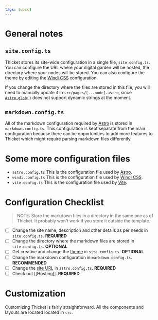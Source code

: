 ```yaml
---
tags: [docs]
---
```


# General notes

## `site.config.ts`

Thicket stores its site-wide configuration in a single file, `site.config.ts`.
You can configure the URL where your digital garden will be hosted, the
directory where your nodes will be stored. You can also configure the theme by
editing the [Windi CSS](https://windicss.org) configuration.

If you change the directory where the files are stored in this file, you will
need to manually update it in `src/pages/[...node].astro`, since
[`Astro.glob()`](https://docs.astro.build/en/reference/api-reference/#astroglob)
does not support dynamic strings at the moment.

## `markdown.config.ts`

All of the markdown configuration required by [Astro](https://astro.build) is
stored in `markdown.config.ts`. This configuration is kept separate from the
main configuration because there can be opportunities to add more features to
Thicket which might require parsing markdown files differently.

# Some more configuration files

- `astro.config.ts`
  This is the configuration file used by
  [Astro](https://docs.astro.build/en/reference/configuration-reference/).
- `windi.config.ts`
  This is the configuration file used by
  [Windi CSS](https://windicss.org/guide/configuration.html).
- `vite.config.ts`
  This is the configuration file used by
  [Vite](https://vitejs.dev/config/).

# Configuration Checklist

> NOTE: Store the markdown files in a directory in the same one as of
> Thicket. It probably won't work if you store it outside the template.

- [ ] Change the site name, description and other details as per needs in
      `site.config.ts`. **REQUIRED**
- [ ] Change the directory where the markdown files are stored
      in `site.config.ts`. **OPTIONAL**
- [ ] Get creative and change the
      [theme](https://windicss.org/guide/configuration.html#example-configuration)
      in `site.config.ts`. **OPTIONAL**
- [ ] Change the markdown configuration in `markdown.config.ts`. **RECOMMENDED**
- [ ] Change the
      [site URL](https://docs.astro.build/en/reference/configuration-reference/#site)
      in `astro.config.ts`. **REQUIRED**
- [ ] Check out [[Hosting]]. **REQUIRED**

# Customization

Customizing Thicket is fairly straightforward. All the components and layouts
are located located in `src`.
